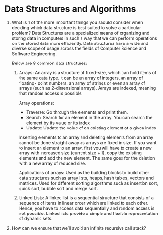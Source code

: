 # Data Structures and Algorithms

1. What is 1 of the more important things you should consider when deciding which data structure is best suited to solve a particular problem?
      Data Structures are a specialized means of organizing and storing data in computers in such a way that we can perform operations on the stored data         more efficiently. Data structures have a wide and diverse scope of usage across the fields of Computer Science and Software Engineering.

      Below are 8 common data structures:
      
      1. Arrays: An array is a structure of fixed-size, which can hold items of the same data type. It can be an array of integers, an array of floating-            point numbers, an array of strings or even an array of arrays (such as 2-dimensional arrays). Arrays are indexed, meaning that random access is            possible.

         Array operations:
         * Traverse: Go through the elements and print them.
         * Search: Search for an element in the array. You can search the element by its value or its index
         * Update: Update the value of an existing element at a given index

         Inserting elements to an array and deleting elements from an array cannot be done straight away as arrays are fixed in size. If you want to                insert an element to an array, first you will have to create a new array with increased size (current size + 1), copy the existing elements and            add the new element. The same goes for the deletion with a new array of reduced size.

         Applications of arrays:
         Used as the building blocks to build other data structures such as array lists, heaps, hash tables, vectors and matrices.
         Used for different sorting algorithms such as insertion sort, quick sort, bubble sort and merge sort.

      2. Linked Lists: A linked list is a sequential structure that consists of a sequence of items in linear order which are linked to each other. Hence, you have to access data sequentially and random access is not possible. Linked lists provide a simple and flexible representation of dynamic sets.







2. How can we ensure that we’ll avoid an infinite recursive call stack?
